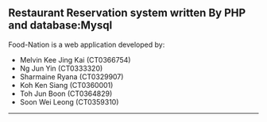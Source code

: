 ## Restaurant Reservation system written By PHP and database:Mysql
Food-Nation is a web application developed by:
- Melvin Kee Jing Kai (CT0366754)
- Ng Jun Yin (CT0333320)
- Sharmaine Ryana (CT0329907)
- Koh Ken Siang (CT0360001)
- Toh Jun Boon (CT0364829)
- Soon Wei Leong (CT0359310)
---

